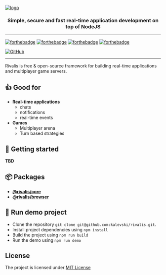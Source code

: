 [![logo](https://user-images.githubusercontent.com/10467454/113154097-f834d280-9237-11eb-95a9-bd62cdde4677.png)](https://rivalis.io)
<h3 align="center">Simple, secure and fast real-time application development on top of NodeJS</h3>

----

[![forthebadge](https://forthebadge.com/images/badges/built-with-love.svg)](https://rivalis.io)
[![forthebadge](https://forthebadge.com/images/badges/fo-real.svg)](https://rivalis.io)
[![forthebadge](https://forthebadge.com/images/badges/uses-js.svg)](https://rivalis.io)
[![forthebadge](https://forthebadge.com/images/badges/open-source.svg)](https://rivalis.io)

[![GitHub](https://img.shields.io/github/license/kalevski/rivalis?style=for-the-badge)](https://github.com/kalevski/rivalis/blob/main/LICENSE)

----

Rivalis is free & open-source framework for building real-time applications and multiplayer game servers.

## 👍 Good for
- **Real-time applications**
  - chats
  - notifications
  - real-time events
- **Games**
  - Multiplayer arena
  - Turn based strategies

## 🚀 Getting started
**TBD**

## 📦 Packages
 - [**@rivalis/core**](https://github.com/kalevski/rivalis/tree/main/core)
 - [**@rivalis/browser**](https://github.com/kalevski/rivalis/tree/main/browser)

## 🚀 Run demo project
- Clone the repository `git clone git@github.com:kalevski/rivalis.git`.
- Install project dependencies using `npm install`
- Build the project using `npm run build`
- Run the demo using `npm run demo`

 ## License

The project is licensed under [MIT License](https://github.com/kalevski/rivalis/blob/main/LICENSE)